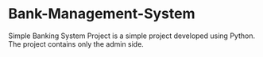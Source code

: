 # Bank-Management-System
Simple Banking System Project is a simple project developed using  Python. The project contains only the admin side.
